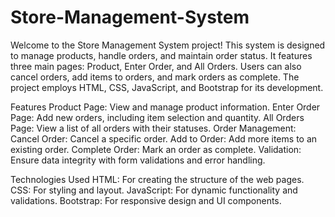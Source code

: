 # Store-Management-System

Welcome to the Store Management System project! This system is designed to manage products, handle orders, and maintain order status. It features three main pages: 
Product, Enter Order, and All Orders. Users can also cancel orders, add items to orders, and mark orders as complete.
The project employs HTML, CSS, JavaScript, and Bootstrap for its development.

Features
Product Page: View and manage product information.
Enter Order Page: Add new orders, including item selection and quantity.
All Orders Page: View a list of all orders with their statuses.
Order Management:
Cancel Order: Cancel a specific order.
Add to Order: Add more items to an existing order.
Complete Order: Mark an order as complete.
Validation: Ensure data integrity with form validations and error handling.

Technologies Used
HTML: For creating the structure of the web pages.
CSS: For styling and layout.
JavaScript: For dynamic functionality and validations.
Bootstrap: For responsive design and UI components.
